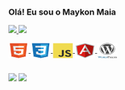 ### Olá! Eu sou o Maykon Maia

<div>
  <a href="https://github.com/MaykonMaia">
  <img height="150em" src="https://github-readme-stats.vercel.app/api?username=MaykonMaia&show_icons=true&theme=dark&include_all_commits=true&couunt_private=true"/>
  <img height="150em" src="https://github-readme-stats.vercel.app/api/top-langs/?username=MaykonMaia&layout=compact&langs_count=16&theme=dark"/>
</div>

<div style="display:: inline_block"><br>
  <img align="center" alt="Maykon-Html" height="30" width="40" src="https://raw.githubusercontent.com/devicons/devicon/master/icons/html5/html5-original.svg">
  <img align="center" alt="Maykon-Css" height="30" width="40" src="https://raw.githubusercontent.com/devicons/devicon/master/icons/css3/css3-original.svg">
  <img align="center" alt="Maykon-Js" height="30" width="40" src="https://raw.githubusercontent.com/devicons/devicon/master/icons/javascript/javascript-original.svg">
  <img align="center" alt="Maykon-Angular" height="30" width="40" src="https://raw.githubusercontent.com/devicons/devicon/master/icons/angularjs/angularjs-original.svg">
  <img align="center" alt="Maykon-Angular" height="30" width="40" src="https://raw.githubusercontent.com/devicons/devicon/master/icons/wordpress/wordpress-original.svg"
</div>
  
  ##
    
<div>
  <a href="mailto:maykonvlogss@gmail.com" target="_blank"><img src="https://img.shields.io/badge/Gmail-D14836?style=for-the-badge&logo=gmail&logoColor=white"
  target="_blank"></a>
  <a href="https://www.linkedin.com/in/maykon-maia/" target="_blank"><img src="https://img.shields.io/badge/LinkedIn-0077B5?style=for-the-badge&logo=linkedin&logoColor=white" target="_blank"></a>
</div>


